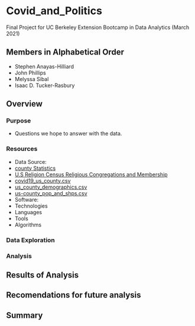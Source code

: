 # Covid_and_Politics
Final Project for UC Berkeley Extension Bootcamp in Data Analytics (March 2021)

## Members in Alphabetical Order
 - Stephen Anayas-Hilliard
 - John Phillips
 - Melyssa Sibal
 - Isaac D. Tucker-Rasbury

## Overview

### Purpose
 - Questions we hope to answer with the data.

### Resources
- Data Source: 
 - [county Statistics](https://github.com/stephenanayashilliard/Covid_and_Politics/blob/main/Data/county_statistics.csv)
 - [U.S Religion Census Religious Congregations and Membership](https://github.com/stephenanayashilliard/Covid_and_Politics/blob/main/Data/U.S.%20Religion%20Census%20Religious%20Congregations%20and%20Membership%20Study%2C%202010%20(County%20File).csv)
 - [covid19_us_county.csv](https://github.com/stephenanayashilliard/Covid_and_Politics/blob/main/Data/covid19_us_county.csv)
 - [us_county_demographics.csv](https://github.com/stephenanayashilliard/Covid_and_Politics/blob/main/Data/us_county_demographics.csv)
 - [us-county_pop_and_shps.csv](https://github.com/stephenanayashilliard/Covid_and_Politics/blob/main/Data/us_county_pop_and_shps.csv)
- Software:
 - Technologies
 - Languages
 - Tools
 - Algorithms

### Data Exploration

### Analysis
 
## Results of Analysis

## Recomendations for future analysis

## Summary
